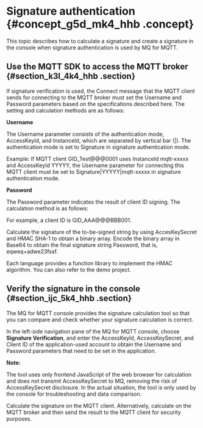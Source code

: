 # Signature authentication {#concept_g5d_mk4_hhb .concept}

This topic describes how to calculate a signature and create a signature in the console when signature authentication is used by MQ for MQTT.

## Use the MQTT SDK to access the MQTT broker {#section_k3l_4k4_hhb .section}

If signature verification is used, the Connect message that the MQTT client sends for connecting to the MQTT broker must set the Username and Password parameters based on the specifications described here. The setting and calculation methods are as follows:

**Username**

The Username parameter consists of the authentication mode, AccessKeyId, and InstanceId, which are separated by vertical bar \(|\). The authentication mode is set to Signature in signature authentication mode.

Example: If MQTT client GID\_Test@@@0001 uses InstanceId mqtt-xxxxx and AccessKeyId YYYYY, the Username parameter for connecting this MQTT client must be set to Signature|YYYYY|mqtt-xxxxx in signature authentication mode.

**Password**

The Password parameter indicates the result of client ID signing. The calculation method is as follows:

For example, a client ID is GID\_AAA@@@BBB001.

Calculate the signature of the to-be-signed string by using AccesKeySecret and HMAC SHA-1 to obtain a binary array. Encode the binary array in Base64 to obtain the final signature string Password, that is, eqweq+adwe23fssf.

Each language provides a function library to implement the HMAC algorithm. You can also refer to the demo project.

## Verify the signature in the console {#section_ijc_5k4_hhb .section}

The MQ for MQTT console provides the signature calculation tool so that you can compare and check whether your signature calculation is correct.

In the left-side navigation pane of the MQ for MQTT console, choose **Signature Verification**, and enter the AccessKeyId, AccessKeySecret, and Client ID of the application-used account to obtain the Username and Password parameters that need to be set in the application.

**Note:** 

The tool uses only frontend JavaScript of the web browser for calculation and does not transmit AccessKeySecret to MQ, removing the risk of AccessKeySecret disclosure. In the actual situation, the tool is only used by the console for troubleshooting and data comparison.

Calculate the signature on the MQTT client. Alternatively, calculate on the MQTT broker and then send the result to the MQTT client for security purposes.

